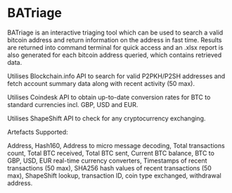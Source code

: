 # BATriage

BATriage is an interactive triaging tool which can be used to search
a valid bitcoin address and return information on the address in fast time.
Results are returned into command terminal for quick access and an .xlsx report
is also generated for each bitcoin address queried, which contains retrieved data.

Utilises Blockchain.info API to search for valid P2PKH/P2SH addresses
and fetch account summary data along with recent activity (50 max).

Utilises Coindesk API to obtain up-to-date conversion rates for BTC
to standard currencies incl. GBP, USD and EUR.

Utilises ShapeShift API to check for any cryptocurrency exchanging.

Artefacts Supported:

Address, Hash160, Address to micro message decoding, Total transactions count, Total BTC received, Total BTC sent, Current BTC balance, BTC to GBP, USD, EUR real-time currency converters, Timestamps of recent transactions (50 max), SHA256 hash values of recent transactions (50 max), ShapeShift lookup, transaction ID, coin type exchanged, withdrawal address.
